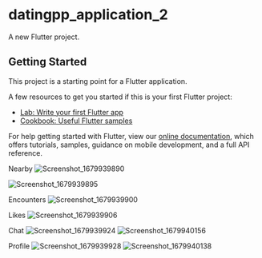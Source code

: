 # datingpp_application_2

A new Flutter project.

## Getting Started

This project is a starting point for a Flutter application.

A few resources to get you started if this is your first Flutter project:

- [Lab: Write your first Flutter app](https://flutter.dev/docs/get-started/codelab)
- [Cookbook: Useful Flutter samples](https://flutter.dev/docs/cookbook)

For help getting started with Flutter, view our
[online documentation](https://flutter.dev/docs), which offers tutorials,
samples, guidance on mobile development, and a full API reference.

Nearby 
![Screenshot_1679939890](https://user-images.githubusercontent.com/61033546/228027759-e831c4fc-3167-45ad-9d72-9d2851bd58a7.png)


![Screenshot_1679939895](https://user-images.githubusercontent.com/61033546/228027975-0b61c8a4-b329-4998-8073-bd15740293af.png)

Encounters
![Screenshot_1679939900](https://user-images.githubusercontent.com/61033546/228027983-6aee3eba-c00c-4a25-a098-f105c3af696e.png)

Likes
![Screenshot_1679939906](https://user-images.githubusercontent.com/61033546/228027986-0e825d77-74b3-4638-ae63-67f84be7422a.png)

Chat
![Screenshot_1679939924](https://user-images.githubusercontent.com/61033546/228027995-6adea455-c13c-43d6-b8ff-831c66c19455.png)
![Screenshot_1679940156](https://user-images.githubusercontent.com/61033546/228028005-f05d499e-e81b-4f19-9185-8df4b1e02d5f.png)

Profile
![Screenshot_1679939928](https://user-images.githubusercontent.com/61033546/228028013-5b8f1a39-5d0a-4352-8bb6-162096e6e812.png)
![Screenshot_1679940138](https://user-images.githubusercontent.com/61033546/228028018-8ac4277c-cc37-4db3-903a-d16ca5fd38c3.png)
